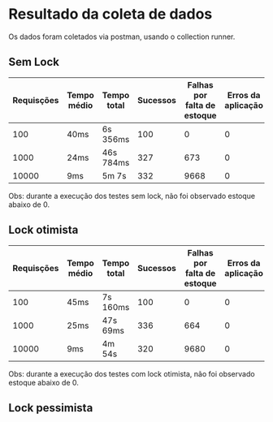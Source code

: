 # Resultado da coleta de dados 

Os dados foram coletados via postman, usando o collection runner.

## Sem Lock

| Requisções | Tempo médio | Tempo total | Sucessos | Falhas por falta de estoque | Erros da aplicação |
|------------|-------------|-------------|----------|-----------------------------|--------------------|
| 100        | 40ms        | 6s 356ms    | 100      | 0                           | 0                  |
| 1000       | 24ms        | 46s 784ms   | 327      | 673                         | 0                  |
| 10000      | 9ms         | 5m 7s       | 332      | 9668                        | 0                  |

Obs: durante a execução dos testes sem lock, não foi observado estoque abaixo de 0.

## Lock otimista

| Requisções | Tempo médio | Tempo total | Sucessos | Falhas por falta de estoque | Erros da aplicação |
|------------|-------------|-------------|----------|-----------------------------|--------------------|
| 100        | 45ms        | 7s 160ms    | 100      | 0                           | 0                  |
| 1000       | 25ms        | 47s 69ms    | 336      | 664                         | 0                  |
| 10000      | 9ms         | 4m 54s      | 320      | 9680                        | 0                  |

Obs: durante a execução dos testes com lock otimista, não foi observado estoque abaixo de 0.

## Lock pessimista 



